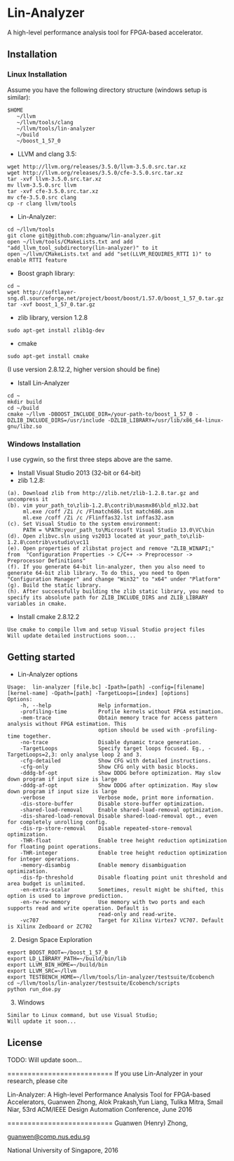 # Lin-Analyzer

A high-level performance analysis tool for FPGA-based accelerator.

## Installation
### Linux Installation

Assume you have the following directory structure (windows setup is similar):
```
$HOME
   ~/llvm
   ~/llvm/tools/clang
   ~/llvm/tools/lin-analyzer
   ~/build
   ~/boost_1_57_0
```

* LLVM and clang 3.5: 

```
wget http://llvm.org/releases/3.5.0/llvm-3.5.0.src.tar.xz
wget http://llvm.org/releases/3.5.0/cfe-3.5.0.src.tar.xz
tar -xvf llvm-3.5.0.src.tar.xz
mv llvm-3.5.0.src llvm
tar -xvf cfe-3.5.0.src.tar.xz
mv cfe-3.5.0.src clang
cp -r clang llvm/tools
```

* Lin-Analyzer:

```
cd ~/llvm/tools
git clone git@github.com:zhguanw/lin-analyzer.git
open ~/llvm/tools/CMakeLists.txt and add "add_llvm_tool_subdirectory(lin-analyzer)" to it
open ~/llvm/CMakeLists.txt and add "set(LLVM_REQUIRES_RTTI 1)" to enable RTTI feature
```

* Boost graph library: 

```
cd ~
wget http://softlayer-sng.dl.sourceforge.net/project/boost/boost/1.57.0/boost_1_57_0.tar.gz
tar -xvf boost_1_57_0.tar.gz
```

* zlib library, version 1.2.8

```
sudo apt-get install zlib1g-dev
```

* cmake

```
sudo apt-get install cmake
```
(I use version 2.8.12.2, higher version should be fine)

* Istall Lin-Analyzer
```
cd ~
mkdir build
cd ~/build
cmake ~/llvm -DBOOST_INCLUDE_DIR=/your-path-to/boost_1_57_0 -DZLIB_INCLUDE_DIRS=/usr/include -DZLIB_LIBRARY=/usr/lib/x86_64-linux-gnu/libz.so
```

### Windows Installation
I use cygwin, so the first three steps above are the same.

* Install Visual Studio 2013 (32-bit or 64-bit)
* zlib 1.2.8:
```
(a). Download zlib from http://zlib.net/zlib-1.2.8.tar.gz and uncompress it
(b). vim your_path_to\zlib-1.2.8\contrib\masmx86\bld_ml32.bat
     ml.exe /coff /Zi /c /Flmatch686.lst match686.asm
     ml.exe /coff /Zi /c /Flinffas32.lst inffas32.asm
(c). Set Visual Studio to the system environment:
     PATH = %PATH:your_path_to\Microsoft Visual Studio 13.0\VC\bin
(d). Open zlibvc.sln using vs2013 located at your_path_to\zlib-1.2.8\contrib\vstudio\vc11
(e). Open properties of zlibstat project and remove "ZLIB_WINAPI;" from  "Configuration Properties -> C/C++ -> Preprocessor -> Preprocessor Definitions"
(f). If you generate 64-bit lin-analyzer, then you also need to generate 64-bit zlib library. To do this, you need to Open "Configuration Manager" and change "Win32" to "x64" under "Platform"
(g). Build the static library. 
(h). After successfully building the zlib static library, you need to specify its absolute path for ZLIB_INCLUDE_DIRS and ZLIB_LIBRARY variables in cmake.
```

* Install cmake 2.8.12.2
```
Use cmake to compile llvm and setup Visual Studio project files
Will update detailed instructions soon...
```

## Getting started
* Lin-Analyzer options
```
Usage:	lin-analyzer [file.bc] -Ipath=[path] -config=[filename] [kernel-name] -Opath=[path] -TargetLoops=[index] [options]
Options:
	-h, --help               Help information.
	-profiling-time          Profile kernels without FPGA estimation.
	-mem-trace               Obtain memory trace for access pattern analysis without FPGA estimation. This
	                         option should be used with -profiling-time together.
	-no-trace                Disable dynamic trace generation.
	-TargetLoops             Specify target loops focused. Eg., -TargetLoops=2,3: only analyse loop 2 and 3.
	-cfg-detailed            Show CFG with detailed instructions.
	-cfg-only                Show CFG only with basic blocks.
	-dddg-bf-opt             Show DDDG before optimization. May slow down program if input size is large
	-dddg-af-opt             Show DDDG after optimization. May slow down program if input size is large
	-verbose                 Verbose mode, print more information.
	-dis-store-buffer        Disable store-buffer optimization.
	-shared-load-removal     Enable shared-load-removal optimization.
	-dis-shared-load-removal Disable shared-load-removal opt., even for completely unrolling config.
	-dis-rp-store-removal    Disable repeated-store-removal optimization.
	-THR-float               Enable tree height reduction optimization for floating point operations.
	-THR-integer             Enable tree height reduction optimization for integer operations.
	-memory-disambig         Enable memory disambiguation optimization.
	-dis-fp-threshold        Disable floating point unit threshold and area budget is unlimited.
	-en-extra-scalar         Sometimes, result might be shifted, this option is used to improve prediction.
	-en-rw-rw-memory         Use memory with two ports and each supports read and write operation. Default is
	                         read-only and read-write.
	-vc707                   Target for Xilinx Virtex7 VC707. Default is Xilinx Zedboard or ZC702
```

2. Design Space Exploration
```
export BOOST_ROOT=~/boost_1_57_0
export LD_LIBRARY_PATH=~/build/bin/lib
export LLVM_BIN_HOME=~/build/bin
export LLVM_SRC=~/llvm
export TESTBENCH_HOME=~/llvm/tools/lin-analyzer/testsuite/Ecobench
cd ~/llvm/tools/lin-analyzer/testsuite/Ecobench/scripts
python run_dse.py
```

3. Windows
```
Similar to Linux command, but use Visual Studio;
Will update it soon...
```

## License

TODO: Will update soon...

==========================
If you use Lin-Analyzer in your research, please cite

Lin-Analyzer: A High-level Performance Analysis Tool for FPGA-based Accelerators,
Guanwen Zhong, Alok Prakash,Yun Liang, Tulika Mitra, Smail Niar,
53rd ACM/IEEE Design Automation Conference, June 2016

==========================
Guanwen (Henry) Zhong,

guanwen@comp.nus.edu.sg

National University of Singapore, 2016
